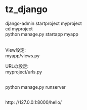 # tz_django

django-admin startproject myproject<br/> 
cd myproject<br/> 
python manage.py startapp myapp<br/>   

View設定:<br/>
myapp/views.py<br/> 

URLの設定:<br/>
myproject/urls.py<br/>    

python manage.py runserver<br/>  

http: //127.0.0.1:8000/hello/<br/>
